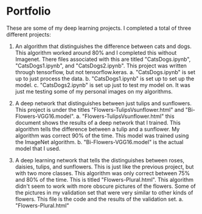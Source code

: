 # Portfolio
These are some of my deep learning projects. I completed a total of three different projects:

1. An algorithm that distinguishes the difference between cats and dogs. This algorithm worked around 80% and I completed this without
Imagenet. There files associated with this are titled "CatsDogs.ipynb", "CatsDogs1.ipynb", and "CatsDogs2.ipynb". This project was written
through tensorflow, but not tensorflow.keras.
  a. "CatsDogs.ipynb" is set up to just process the data.
  b. "CatsDogs1.ipynb" is set up to set up the model.
  c. "CatsDogs2.ipynb" is set up just to test my model on. It was just me testing some of my personal images on my algorithms.

2. A deep network that distinguishes between just tulips and sunflowers. This project is under the titles "Flowers-TulipsVsunflower.html"
and "Bi-Flowers-VGG16.model". 
  a. "Flowers-TulipsVsunflower.html" this document shows the results of a deep network that I trained. This algorithm tells the difference
  between a tulip and a sunflower. My algorithm was correct 90% of the time. This model was trained using the ImageNet algorithm.
  b. "Bi-Flowers-VGG16.model" is the actual model that I used.

3. A deep learning network that tells the distinguishes between roses, daisies, tulips, and sunflowers. This is just like the previous
project, but with two more classes. This algorithm was only correct between 75% and 80% of the time. This is titled "Flowers-Plural.html".
This algorithm didn't seem to work with more obscure pictures of the flowers. Some of the pictures in my validation set that were very
similar to other kinds of flowers. This file is the code and the results of the validation set.
  a. "Flowers-Plural.html" 

